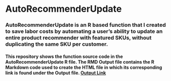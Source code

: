 # AutoRecommenderUpdate
### AutoRecommenderUpdate is an R based function that I created to save labor costs by automating a user’s ability to update an entire product recommender with featured SKUs, without duplicating the same SKU per customer. 

#### This repository shows the function source code in the AutoRecommenderUpdate R file. The RMD Output file contains the R Markdown code used to create the HTML file in which its corresponding link is found under the Output file.  [Output Link](https://raw.githubusercontent.com/solomondaner/Product-Recommender/master/data/Sales.csv)

